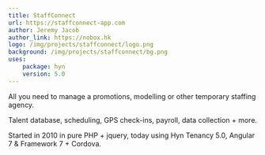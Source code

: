 ```yaml
---
title: StaffConnect
url: https://staffconnect-app.com
author: Jeremy Jacob
author_link: https://nobox.hk
logo: /img/projects/staffconnect/logo.png
background: /img/projects/staffconnect/bg.png
uses:
    package: hyn
    version: 5.0
---
```

All you need to manage a promotions, modelling or other temporary staffing agency.

Talent database, scheduling, GPS check-ins, payroll, data collection + more.

Started in 2010 in pure PHP + jquery, today using Hyn Tenancy 5.0, Angular 7 & Framework 7 + Cordova.
